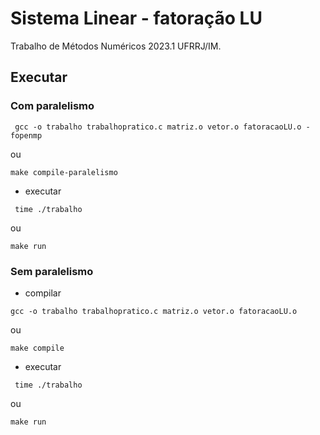 # Sistema Linear - fatoração LU
Trabalho de Métodos Numéricos 2023.1 UFRRJ/IM.

## Executar
### Com paralelismo
```
 gcc -o trabalho trabalhopratico.c matriz.o vetor.o fatoracaoLU.o -fopenmp
```
ou
```
make compile-paralelismo
```
- executar
```
 time ./trabalho
```
ou
```
make run
```
### Sem paralelismo
- compilar
```
gcc -o trabalho trabalhopratico.c matriz.o vetor.o fatoracaoLU.o
```
ou
```
make compile
```
- executar
```
 time ./trabalho
```
ou 
```
make run
```